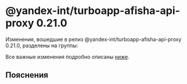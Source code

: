 # @yandex-int/turboapp-afisha-api-proxy 0.21.0

<!-- ЧЕЛОВЕЧЕСКОЕ ВСТУПЛЕНИЕ -->

Изменения, вошедшие в релиз @yandex-int/turboapp-afisha-api-proxy 0.21.0, разделены на группы:

Все важные изменения подробно описаны [ниже](#Пояснения).

## Пояснения

